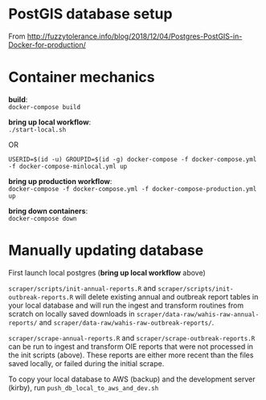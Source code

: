 # PostGIS database setup

From http://fuzzytolerance.info/blog/2018/12/04/Postgres-PostGIS-in-Docker-for-production/

# Container mechanics

**build**:  
`docker-compose build`

**bring up local workflow**:  
`./start-local.sh`

OR

`USERID=$(id -u) GROUPID=$(id -g) docker-compose -f docker-compose.yml -f docker-compose-minlocal.yml up`

**bring up production workflow**:  
`docker-compose -f docker-compose.yml -f docker-compose-production.yml up`

**bring down containers**:  
`docker-compose down`

# Manually updating database

First launch local postgres (**bring up local workflow** above)

`scraper/scripts/init-annual-reports.R` and `scraper/scripts/init-outbreak-reports.R` will delete existing annual and outbreak report tables in your local database and will run the ingest and transform routines from scratch on locally saved downloads in `scraper/data-raw/wahis-raw-annual-reports/` and  `scraper/data-raw/wahis-raw-outbreak-reports/`.

`scraper/scrape-annual-reports.R` and `scraper/scrape-outbreak-reports.R` can be run to ingest and transform OIE reports that were not processed in the init scripts (above). These reports are either more recent than the files saved locally, or failed during the initial scrape.

To copy your local database to AWS (backup) and the development server (kirby), run `push_db_local_to_aws_and_dev.sh`
